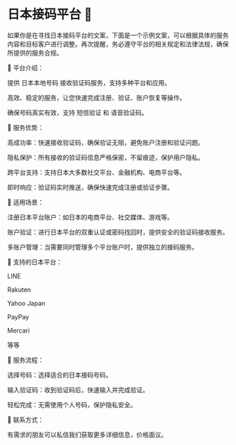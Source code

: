 # 日本接码平台 🌸

如果你是在寻找日本接码平台的文案，下面是一个示例文案，可以根据具体的服务内容和目标客户进行调整。再次提醒，务必遵守平台的相关规定和法律法规，确保所提供的服务合规。

📌 平台介绍：

提供 日本本地号码 接收验证码服务，支持多种平台和应用。

高效、稳定的服务，让您快速完成注册、验证、账户恢复等操作。

确保号码真实有效，支持 短信验证 和 语音验证码。

📌 服务优势：

高成功率：快速接收验证码，确保验证无阻，避免账户注册和验证问题。

隐私保护：所有接收的验证码信息严格保密，不留痕迹，保护用户隐私。

跨平台支持：支持日本大多数社交平台、金融机构、电商平台等。

即时响应：验证码实时推送，确保快速完成注册或验证步骤。

📌 适用场景：

注册日本平台账户：如日本的电商平台、社交媒体、游戏等。

账户验证：进行日本平台的双重认证或密码找回时，提供安全的验证码接收服务。

多账户管理：当需要同时管理多个平台账户时，提供独立的接码服务。

📌 支持的日本平台：

LINE

Rakuten

Yahoo Japan

PayPay

Mercari

等等

📌 服务流程：

选择号码：选择适合的日本接码号码。

输入验证码：收到验证码后，快速输入并完成验证。

轻松完成：无需使用个人号码，保护隐私安全。

📌 联系方式：

有需求的朋友可以私信我们获取更多详细信息，价格面议。